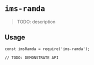 # `ims-ramda`

> TODO: description

## Usage

```
const imsRamda = require('ims-ramda');

// TODO: DEMONSTRATE API
```
